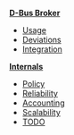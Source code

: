**[D-Bus Broker](Home)**

* [Usage](Home#using-dbus-broker)
* [Deviations](Deviations)
* [Integration](Integration)

**[Internals](Development)**

* [Policy](Policy)
* [Reliability](Reliability)
* [Accounting](Accounting)
* [Scalability](Scalability)
* [TODO](TODO)